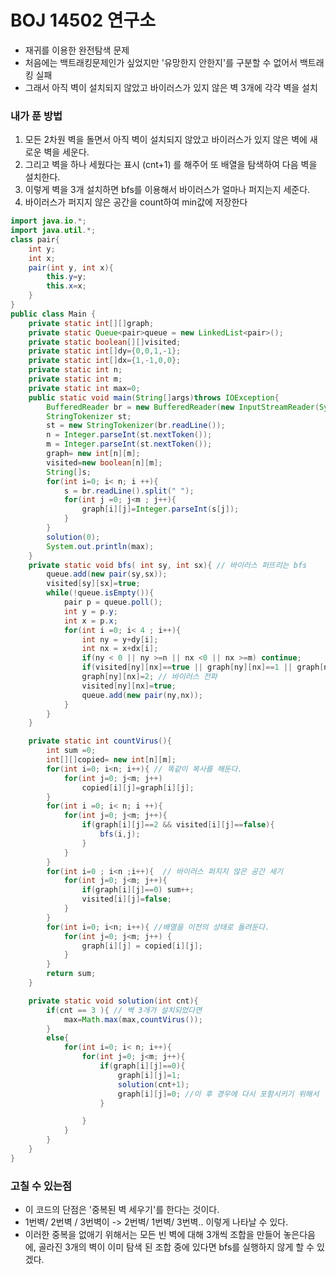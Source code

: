 # BOJ 14502 연구소

- 재귀를 이용한 완전탐색 문제
- 처음에는 백트래킹문제인가 싶었지만 '유망한지 안한지'를 구분할 수 없어서 백트래킹 실패 
- 그래서 아직 벽이 설치되지 않았고 바이러스가 있지 않은 벽 3개에 각각 벽을 설치

### 내가 푼 방법

1. 모든 2차원 벽을 돌면서 아직 벽이 설치되지 않았고 바이러스가 있지 않은 벽에 새로운 벽을 세운다.
2. 그리고 벽을 하나 세웠다는 표시 (cnt+1) 를 해주어 또 배열을 탐색하여 다음 벽을 설치한다.
3. 이렇게 벽을 3개 설치하면 bfs를 이용해서 바이러스가 얼마나 퍼지는지 세준다.
4. 바이러스가 퍼지지 않은 공간을 count하여 min값에 저장한다

```java
import java.io.*;
import java.util.*;
class pair{
    int y;
    int x;
    pair(int y, int x){
        this.y=y;
        this.x=x;
    }
}
public class Main {
    private static int[][]graph;
    private static Queue<pair>queue = new LinkedList<pair>();
    private static boolean[][]visited;
    private static int[]dy={0,0,1,-1};
    private static int[]dx={1,-1,0,0};
    private static int n;
    private static int m;
    private static int max=0;
    public static void main(String[]args)throws IOException{
        BufferedReader br = new BufferedReader(new InputStreamReader(System.in));
        StringTokenizer st;
        st = new StringTokenizer(br.readLine());
        n = Integer.parseInt(st.nextToken());
        m = Integer.parseInt(st.nextToken());
        graph= new int[n][m];
        visited=new boolean[n][m];
        String[]s;
        for(int i=0; i< n; i ++){
            s = br.readLine().split(" ");
            for(int j =0; j<m ; j++){
                graph[i][j]=Integer.parseInt(s[j]);
            }
        }
        solution(0);
        System.out.println(max);
    }
    private static void bfs( int sy, int sx){ // 바이러스 퍼뜨리는 bfs 
        queue.add(new pair(sy,sx));
        visited[sy][sx]=true;
        while(!queue.isEmpty()){
            pair p = queue.poll();
            int y = p.y;
            int x = p.x;
            for(int i =0; i< 4 ; i++){
                int ny = y+dy[i];
                int nx = x+dx[i];
                if(ny < 0 || ny >=n || nx <0 || nx >=m) continue;
                if(visited[ny][nx]==true || graph[ny][nx]==1 || graph[ny][nx]==2) continue; //이미 방문되었고 1이나 2이면 X 
                graph[ny][nx]=2; // 바이러스 전파 
                visited[ny][nx]=true;
                queue.add(new pair(ny,nx));
            }
        }
    }

    private static int countVirus(){
        int sum =0;
        int[][]copied= new int[n][m]; 
        for(int i=0; i<n; i++){ // 똑같이 복사를 해둔다. 
            for(int j=0; j<m; j++)
                copied[i][j]=graph[i][j];
        }
        for(int i =0; i< n; i ++){
            for(int j=0; j<m; j++){
                if(graph[i][j]==2 && visited[i][j]==false){
                    bfs(i,j);
                }
            }
        }
        for(int i=0 ; i<n ;i++){  // 바이러스 퍼지지 않은 공간 세기 
            for(int j=0; j<m; j++){
                if(graph[i][j]==0) sum++;
                visited[i][j]=false;
            }
        }
        for(int i=0; i<n; i++){ //배열을 이전의 상태로 돌려둔다.
            for(int j=0; j<m; j++) {
                graph[i][j] = copied[i][j];
            }
        }
        return sum;
    }

    private static void solution(int cnt){
        if(cnt == 3 ){ // 벽 3개가 설치되었다면 
            max=Math.max(max,countVirus()); 
        }
        else{
            for(int i=0; i< n; i++){
                for(int j=0; j<m; j++){
                    if(graph[i][j]==0){
                        graph[i][j]=1;
                        solution(cnt+1);
                        graph[i][j]=0; //이 후 경우에 다시 포함시키기 위해서 
                    }

                }
            }
        }
    }
}

```

### 고칠 수 있는점
- 이 코드의 단점은 '중복된 벽 세우기'를 한다는 것이다.
- 1번벽/ 2번벽 / 3번벽이 -> 2번벽/ 1번벽/ 3번벽.. 이렇게 나타날 수 있다. 
- 이러한 중복을 없애기 위해서는 모든 빈 벽에 대해 3개씩 조합을 만들어 놓은다음에, 골라진 3개의 벽이 이미 탐색 된 조합 중에 있다면 bfs를 실행하지 않게 할 수  있겠다. 
